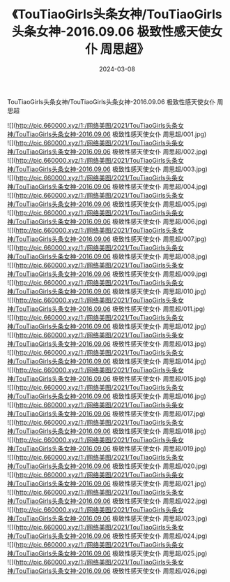 ﻿---
layout: post
title:  《TouTiaoGirls头条女神/TouTiaoGirls头条女神-2016.09.06 极致性感天使女仆 周思超》
date:   2024-03-08
img: http://pic.660000.xyz/1:/网络美图/2021/TouTiaoGirls头条女神/TouTiaoGirls头条女神-2016.09.06 极致性感天使女仆 周思超/000.jpg
categories: [美女, 清纯, 唯美]
---

TouTiaoGirls头条女神/TouTiaoGirls头条女神-2016.09.06 极致性感天使女仆 周思超

 ![](http://pic.660000.xyz/1:/网络美图/2021/TouTiaoGirls头条女神/TouTiaoGirls头条女神-2016.09.06 极致性感天使女仆 周思超/001.jpg) <br>![](http://pic.660000.xyz/1:/网络美图/2021/TouTiaoGirls头条女神/TouTiaoGirls头条女神-2016.09.06 极致性感天使女仆 周思超/002.jpg) <br>![](http://pic.660000.xyz/1:/网络美图/2021/TouTiaoGirls头条女神/TouTiaoGirls头条女神-2016.09.06 极致性感天使女仆 周思超/003.jpg) <br>![](http://pic.660000.xyz/1:/网络美图/2021/TouTiaoGirls头条女神/TouTiaoGirls头条女神-2016.09.06 极致性感天使女仆 周思超/004.jpg) <br>![](http://pic.660000.xyz/1:/网络美图/2021/TouTiaoGirls头条女神/TouTiaoGirls头条女神-2016.09.06 极致性感天使女仆 周思超/005.jpg) <br>![](http://pic.660000.xyz/1:/网络美图/2021/TouTiaoGirls头条女神/TouTiaoGirls头条女神-2016.09.06 极致性感天使女仆 周思超/006.jpg) <br>![](http://pic.660000.xyz/1:/网络美图/2021/TouTiaoGirls头条女神/TouTiaoGirls头条女神-2016.09.06 极致性感天使女仆 周思超/007.jpg) <br>![](http://pic.660000.xyz/1:/网络美图/2021/TouTiaoGirls头条女神/TouTiaoGirls头条女神-2016.09.06 极致性感天使女仆 周思超/008.jpg) <br>![](http://pic.660000.xyz/1:/网络美图/2021/TouTiaoGirls头条女神/TouTiaoGirls头条女神-2016.09.06 极致性感天使女仆 周思超/009.jpg) <br>![](http://pic.660000.xyz/1:/网络美图/2021/TouTiaoGirls头条女神/TouTiaoGirls头条女神-2016.09.06 极致性感天使女仆 周思超/010.jpg) <br>![](http://pic.660000.xyz/1:/网络美图/2021/TouTiaoGirls头条女神/TouTiaoGirls头条女神-2016.09.06 极致性感天使女仆 周思超/011.jpg) <br>![](http://pic.660000.xyz/1:/网络美图/2021/TouTiaoGirls头条女神/TouTiaoGirls头条女神-2016.09.06 极致性感天使女仆 周思超/012.jpg) <br>![](http://pic.660000.xyz/1:/网络美图/2021/TouTiaoGirls头条女神/TouTiaoGirls头条女神-2016.09.06 极致性感天使女仆 周思超/013.jpg) <br>![](http://pic.660000.xyz/1:/网络美图/2021/TouTiaoGirls头条女神/TouTiaoGirls头条女神-2016.09.06 极致性感天使女仆 周思超/014.jpg) <br>![](http://pic.660000.xyz/1:/网络美图/2021/TouTiaoGirls头条女神/TouTiaoGirls头条女神-2016.09.06 极致性感天使女仆 周思超/015.jpg) <br>![](http://pic.660000.xyz/1:/网络美图/2021/TouTiaoGirls头条女神/TouTiaoGirls头条女神-2016.09.06 极致性感天使女仆 周思超/016.jpg) <br>![](http://pic.660000.xyz/1:/网络美图/2021/TouTiaoGirls头条女神/TouTiaoGirls头条女神-2016.09.06 极致性感天使女仆 周思超/017.jpg) <br>![](http://pic.660000.xyz/1:/网络美图/2021/TouTiaoGirls头条女神/TouTiaoGirls头条女神-2016.09.06 极致性感天使女仆 周思超/018.jpg) <br>![](http://pic.660000.xyz/1:/网络美图/2021/TouTiaoGirls头条女神/TouTiaoGirls头条女神-2016.09.06 极致性感天使女仆 周思超/019.jpg) <br>![](http://pic.660000.xyz/1:/网络美图/2021/TouTiaoGirls头条女神/TouTiaoGirls头条女神-2016.09.06 极致性感天使女仆 周思超/020.jpg) <br>![](http://pic.660000.xyz/1:/网络美图/2021/TouTiaoGirls头条女神/TouTiaoGirls头条女神-2016.09.06 极致性感天使女仆 周思超/021.jpg) <br>![](http://pic.660000.xyz/1:/网络美图/2021/TouTiaoGirls头条女神/TouTiaoGirls头条女神-2016.09.06 极致性感天使女仆 周思超/022.jpg) <br>![](http://pic.660000.xyz/1:/网络美图/2021/TouTiaoGirls头条女神/TouTiaoGirls头条女神-2016.09.06 极致性感天使女仆 周思超/023.jpg) <br>![](http://pic.660000.xyz/1:/网络美图/2021/TouTiaoGirls头条女神/TouTiaoGirls头条女神-2016.09.06 极致性感天使女仆 周思超/024.jpg) <br>![](http://pic.660000.xyz/1:/网络美图/2021/TouTiaoGirls头条女神/TouTiaoGirls头条女神-2016.09.06 极致性感天使女仆 周思超/025.jpg) <br>![](http://pic.660000.xyz/1:/网络美图/2021/TouTiaoGirls头条女神/TouTiaoGirls头条女神-2016.09.06 极致性感天使女仆 周思超/026.jpg) <br>